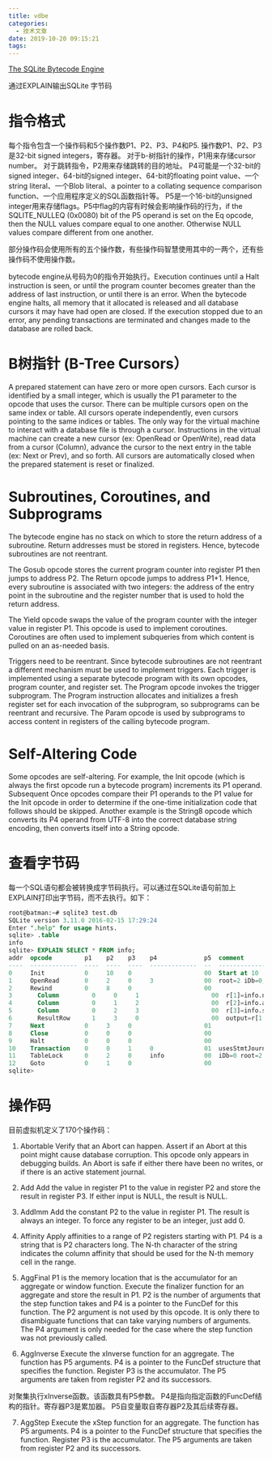 ```yaml
---
title: vdbe
categories:
  - 技术文章
date: 2019-10-20 09:15:21
tags:
---
```


[The SQLite Bytecode Engine](https://www.sqlite.org/opcode.html)

通过EXPLAIN输出SQLite 字节码

# 指令格式
每个指令包含一个操作码和5个操作数P1、P2、P3、P4和P5.
操作数P1、P2、P3是32-bit signed integers，寄存器。 对于b-树指针的操作，P1用来存储cursor number。 
对于跳转指令，P2用来存储跳转的目的地址。 
P4可能是一个32-bit的signed integer、64-bit的signed integer、64-bit的floating point value、一个string literal、一个Blob literal、a pointer to a collating sequence comparison function、一个应用程序定义的SQL函数指针等。
P5是一个16-bit的unsigned integer用来存储flags。P5中flag的内容有时候会影响操作码的行为，if the SQLITE_NULLEQ (0x0080) bit of the P5 operand is set on the Eq opcode, then the NULL values compare equal to one another. Otherwise NULL values compare different from one another.

部分操作码会使用所有的五个操作数，有些操作码智慧使用其中的一两个，还有些操作码不使用操作数。

bytecode engine从号码为0的指令开始执行。Execution continues until a Halt instruction is seen, or until the program counter becomes greater than the address of last instruction, or until there is an error. When the bytecode engine halts, all memory that it allocated is released and all database cursors it may have had open are closed. If the execution stopped due to an error, any pending transactions are terminated and changes made to the database are rolled back.

# B树指针 (B-Tree Cursors）
A prepared statement can have zero or more open cursors. Each cursor is identified by a small integer, which is usually the P1 parameter to the opcode that uses the cursor. There can be multiple cursors open on the same index or table. All cursors operate independently, even cursors pointing to the same indices or tables. The only way for the virtual machine to interact with a database file is through a cursor. Instructions in the virtual machine can create a new cursor (ex: OpenRead or OpenWrite), read data from a cursor (Column), advance the cursor to the next entry in the table (ex: Next or Prev), and so forth. All cursors are automatically closed when the prepared statement is reset or finalized.

# Subroutines, Coroutines, and Subprograms
The bytecode engine has no stack on which to store the return address of a subroutine. Return addresses must be stored in registers. Hence, bytecode subroutines are not reentrant.

The Gosub opcode stores the current program counter into register P1 then jumps to address P2. The Return opcode jumps to address P1+1. Hence, every subroutine is associated with two integers: the address of the entry point in the subroutine and the register number that is used to hold the return address.

The Yield opcode swaps the value of the program counter with the integer value in register P1. This opcode is used to implement coroutines. Coroutines are often used to implement subqueries from which content is pulled on an as-needed basis.

Triggers need to be reentrant. Since bytecode subroutines are not reentrant a different mechanism must be used to implement triggers. Each trigger is implemented using a separate bytecode program with its own opcodes, program counter, and register set. The Program opcode invokes the trigger subprogram. The Program instruction allocates and initializes a fresh register set for each invocation of the subprogram, so subprograms can be reentrant and recursive. The Param opcode is used by subprograms to access content in registers of the calling bytecode program.

# Self-Altering Code
Some opcodes are self-altering. For example, the Init opcode (which is always the first opcode run a bytecode program) increments its P1 operand. Subsequent Once opcodes compare their P1 operands to the P1 value for the Init opcode in order to determine if the one-time initialization code that follows should be skipped. Another example is the String8 opcode which converts its P4 operand from UTF-8 into the correct database string encoding, then converts itself into a String opcode.

# 查看字节码
每一个SQL语句都会被转换成字节码执行。可以通过在SQLite语句前加上EXPLAIN打印出字节码，而不去执行。如下：
```sql
root@batman:~# sqlite3 test.db
SQLite version 3.11.0 2016-02-15 17:29:24
Enter ".help" for usage hints.
sqlite> .table
info
sqlite> EXPLAIN SELECT * FROM info;
addr  opcode         p1    p2    p3    p4             p5  comment
----  -------------  ----  ----  ----  -------------  --  -------------
0     Init           0     10    0                    00  Start at 10
1     OpenRead       0     2     0     3              00  root=2 iDb=0; info
2     Rewind         0     8     0                    00
3       Column         0     0     1                    00  r[1]=info.name
4       Column         0     1     2                    00  r[2]=info.age
5       Column         0     2     3                    00  r[3]=info.salary
6       ResultRow      1     3     0                    00  output=r[1..3]
7     Next           0     3     0                    01
8     Close          0     0     0                    00
9     Halt           0     0     0                    00
10    Transaction    0     0     1     0              01  usesStmtJournal=0
11    TableLock      0     2     0     info           00  iDb=0 root=2 write=0
12    Goto           0     1     0                    00
sqlite>
```

# 操作码
目前虚拟机定义了170个操作码：
1. Abortable
Verify that an Abort can happen. Assert if an Abort at this point might cause database corruption. This opcode only appears in debugging builds.
An Abort is safe if either there have been no writes, or if there is an active statement journal.

2. Add
Add the value in register P1 to the value in register P2 and store the result in register P3. If either input is NULL, the result is NULL.

3. AddImm
Add the constant P2 to the value in register P1. The result is always an integer.
To force any register to be an integer, just add 0.

4. Affinity
Apply affinities to a range of P2 registers starting with P1.
P4 is a string that is P2 characters long. The N-th character of the string indicates the column affinity that should be used for the N-th memory cell in the range.

5. AggFinal
P1 is the memory location that is the accumulator for an aggregate or window function. Execute the finalizer function for an aggregate and store the result in P1.
P2 is the number of arguments that the step function takes and P4 is a pointer to the FuncDef for this function. The P2 argument is not used by this opcode. It is only there to disambiguate functions that can take varying numbers of arguments. The P4 argument is only needed for the case where the step function was not previously called.

6. AggInverse
Execute the xInverse function for an aggregate. The function has P5 arguments. P4 is a pointer to the FuncDef structure that specifies the function. Register P3 is the accumulator.
The P5 arguments are taken from register P2 and its successors.

对聚集执行xInverse函数。该函数具有P5参数。 P4是指向指定函数的FuncDef结构的指针。寄存器P3是累加器。
P5自变量取自寄存器P2及其后续寄存器。

7. AggStep
Execute the xStep function for an aggregate. The function has P5 arguments. P4 is a pointer to the FuncDef structure that specifies the function. Register P3 is the accumulator.
The P5 arguments are taken from register P2 and its successors.



